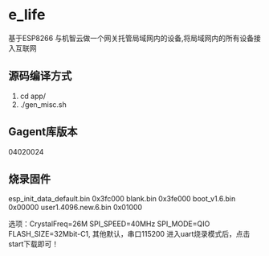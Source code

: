 # e_life

基于ESP8266 与机智云做一个网关托管局域网内的设备,将局域网内的所有设备接入互联网

## 源码编译方式

   1. cd app/
   2. ./gen_misc.sh  
  
## Gagent库版本
  
  04020024
  
## 烧录固件
  
  esp_init_data_default.bin          0x3fc000
  blank.bin                          0x3fe000
  boot_v1.6.bin                      0x00000
  user1.4096.new.6.bin               0x01000
  
  选项：CrystalFreq=26M  SPI_SPEED=40MHz SPI_MODE=QIO FLASH_SIZE=32Mbit-C1, 其他默认，串口115200
  进入uart烧录模式后，点击start下载即可！
